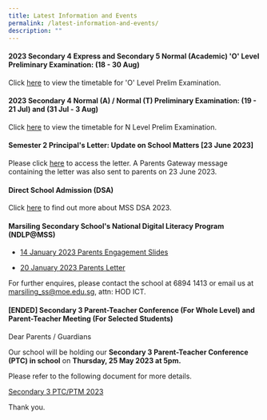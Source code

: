 ```yaml
---
title: Latest Information and Events
permalink: /latest-information-and-events/
description: ""
---
```

####   2023 Secondary 4 Express and Secondary 5 Normal (Academic) 'O' Level Preliminary Examination: (18 - 30 Aug)

Click [here](/files/2023%20o%20level%20prelim%20timetable.pdf) to view the timetable for 'O' Level Prelim Examination.

####   2023 Secondary 4 Normal (A) / Normal (T) Preliminary Examination: (19 - 21 Jul) and (31 Jul - 3 Aug)

Click [here](/files/2023%20n%20prelim%20(pt%20i%20%20ii)%20tt%20v2.pdf) to view the timetable for N Level Prelim Examination.

####   Semester 2 Principal's Letter: Update on School Matters [23 June 2023]

Please click [here](/files/Letters/letter-to-parents-23-june-2023.pdf) to access the letter. A Parents Gateway message containing the letter was also sent to parents on 23 June 2023.

####   Direct School Admission (DSA)

Click [here](https://marsilingsec.moe.edu.sg/dsa/) to find out more about MSS DSA 2023.


#### Marsiling Secondary School's National Digital Literacy Program (NDLP@MSS) 

* [14 January 2023 Parents Engagement Slides](/files/NDLP/14-Jan-2023-PLD-Parents-engagement.pdf)

* [20 January 2023 Parents Letter]()


For further enquires, please contact the school at 6894 1413 or email us at marsiling_ss@moe.edu.sg, attn: HOD ICT.



####   [ENDED] Secondary 3 Parent-Teacher Conference (For Whole Level) and Parent-Teacher Meeting (For Selected Students)

Dear Parents / Guardians

Our school will be holding our **Secondary 3 Parent-Teacher Conference (PTC) in school** on **Thursday, 25 May 2023 at 5pm.**

Please refer to the following document for more details.

[Secondary 3 PTC/PTM 2023](/files/sec3%20ptc_25%20may%202023.PDF)

Thank you.